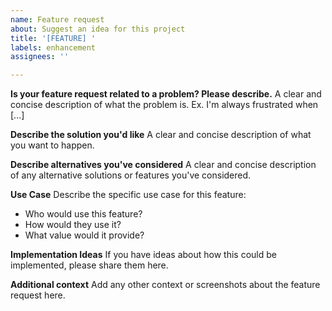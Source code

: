 ```yaml
---
name: Feature request
about: Suggest an idea for this project
title: '[FEATURE] '
labels: enhancement
assignees: ''

---
```


**Is your feature request related to a problem? Please describe.**
A clear and concise description of what the problem is. Ex. I'm always frustrated when [...]

**Describe the solution you'd like**
A clear and concise description of what you want to happen.

**Describe alternatives you've considered**
A clear and concise description of any alternative solutions or features you've considered.

**Use Case**
Describe the specific use case for this feature:
- Who would use this feature?
- How would they use it?
- What value would it provide?

**Implementation Ideas**
If you have ideas about how this could be implemented, please share them here.

**Additional context**
Add any other context or screenshots about the feature request here.
